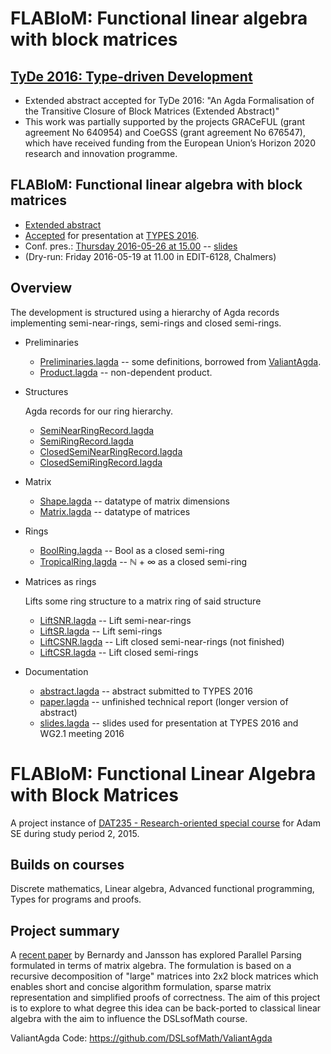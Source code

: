 # FLABloM: Functional linear algebra with block matrices


## [TyDe 2016: Type-driven Development](http://conf.researchr.org/track/icfp-2016/tyde-2016-papers)

- Extended abstract accepted for TyDe 2016: "An Agda Formalisation of the Transitive Closure of Block Matrices (Extended Abstract)"
- This work was partially supported by the projects GRACeFUL (grant agreement No 640954) and CoeGSS (grant agreement No 676547), which have received funding from the European Union’s Horizon 2020 research and innovation programme.

## FLABloM: Functional linear algebra with block matrices

- [Extended abstract](http://www.types2016.uns.ac.rs/images/abstracts/eriksson.pdf)
- [Accepted](http://www.types2016.uns.ac.rs/index.php/programme-2/accepted)
  for presentation at [TYPES 2016](http://www.types2016.uns.ac.rs/).
- Conf. pres.:
  [Thursday 2016-05-26 at 15.00](http://www.types2016.uns.ac.rs/index.php/programme-2/conf-prog)
  -- [slides](http://www.types2016.uns.ac.rs/images/Slides/A.Eriksson.pdf)
- (Dry-run: Friday 2016-05-19 at 11.00 in EDIT-6128, Chalmers)

## Overview

The development is structured using a hierarchy of Agda records
implementing semi-near-rings, semi-rings and closed semi-rings.

- Preliminaries

    - [Preliminaries.lagda](Preliminaries.lagda) -- some definitions,
      borrowed from [ValiantAgda][1].
    - [Product.lagda](Product.lagda) -- non-dependent product.

- Structures

    Agda records for our ring hierarchy.

    - [SemiNearRingRecord.lagda](SemiNearRingRecord.lagda)
    - [SemiRingRecord.lagda](SemiRingRecord.lagda)
    - [ClosedSemiNearRingRecord.lagda](ClosedSemiNearRingRecord.lagda)
    - [ClosedSemiRingRecord.lagda](ClosedSemiRingRecord.lagda)

- Matrix

    - [Shape.lagda](Shape.lagda) -- datatype of matrix dimensions
    - [Matrix.lagda](Matrix.lagda) -- datatype of matrices

- Rings

    - [BoolRing.lagda](BoolRing.lagda) -- Bool as a closed semi-ring
    - [TropicalRing.lagda](TropicalRing.lagda) -- ℕ + ∞ as a closed semi-ring

- Matrices as rings

    Lifts some ring structure to a matrix ring of said structure

    - [LiftSNR.lagda](LiftSNR.lagda) -- Lift semi-near-rings
    - [LiftSR.lagda](LiftSR.lagda) -- Lift semi-rings
    - [LiftCSNR.lagda](LiftCSNR.lagda) -- Lift closed semi-near-rings (not finished)
    - [LiftCSR.lagda](LiftCSR.lagda) -- Lift closed semi-rings

- Documentation

    - [abstract.lagda](doc/abstract.lagda) -- abstract submitted to TYPES 2016
    - [paper.lagda](doc/paper.lagda) -- unfinished technical report (longer version
      of abstract)
    - [slides.lagda](doc/slides.lagda) -- slides used for presentation
      at TYPES 2016 and WG2.1 meeting 2016

# FLABloM: Functional Linear Algebra with Block Matrices

A project instance of
  [DAT235 - Research-oriented special course](https://www.student.chalmers.se/sp/course?course_id=23301)
for Adam SE during study period 2, 2015.

## Builds on courses

Discrete mathematics, Linear algebra, Advanced functional programming,
Types for programs and proofs.

## Project summary

A [recent paper][1] by Bernardy and Jansson has explored Parallel Parsing
formulated in terms of matrix algebra. The formulation is based on a
recursive decomposition of "large" matrices into 2x2 block matrices
which enables short and concise algorithm formulation, sparse matrix
representation and simplified proofs of correctness. The aim of this
project is to explore to what degree this idea can be back-ported to
classical linear algebra with the aim to influence the DSLsofMath
course.

[1]: http://wiki.portal.chalmers.se/cse/pmwiki.php/FP/ValiantAgda

ValiantAgda Code: https://github.com/DSLsofMath/ValiantAgda
